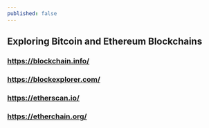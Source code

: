 ```yaml
---
published: false
---
```

## Exploring Bitcoin and Ethereum Blockchains

### https://blockchain.info/

### https://blockexplorer.com/

### https://etherscan.io/

### https://etherchain.org/


